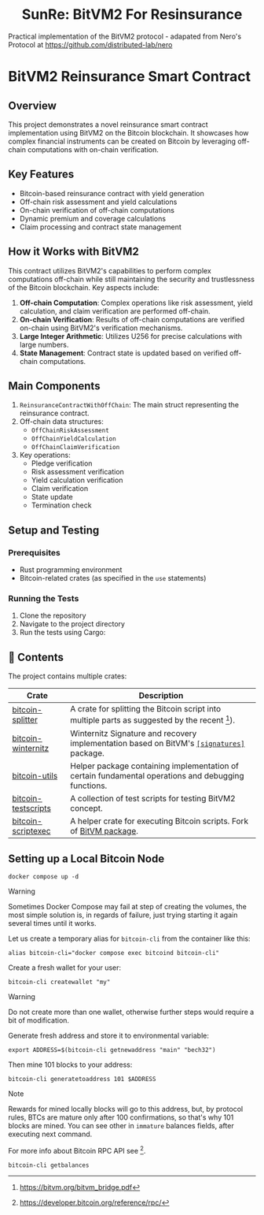 <center>
<h1> SunRe: BitVM2 For Resinsurance </h1>
</center>

Practical implementation of the BitVM2 protocol - adapated from Nero's Protocol at https://github.com/distributed-lab/nero

# BitVM2 Reinsurance Smart Contract

## Overview

This project demonstrates a novel reinsurance smart contract implementation using BitVM2 on the Bitcoin blockchain. It showcases how complex financial instruments can be created on Bitcoin by leveraging off-chain computations with on-chain verification.

## Key Features

- Bitcoin-based reinsurance contract with yield generation
- Off-chain risk assessment and yield calculations
- On-chain verification of off-chain computations
- Dynamic premium and coverage calculations
- Claim processing and contract state management

## How it Works with BitVM2

This contract utilizes BitVM2's capabilities to perform complex computations off-chain while still maintaining the security and trustlessness of the Bitcoin blockchain. Key aspects include:

1. **Off-chain Computation**: Complex operations like risk assessment, yield calculation, and claim verification are performed off-chain.
2. **On-chain Verification**: Results of off-chain computations are verified on-chain using BitVM2's verification mechanisms.
3. **Large Integer Arithmetic**: Utilizes U256 for precise calculations with large numbers.
4. **State Management**: Contract state is updated based on verified off-chain computations.

## Main Components

1. `ReinsuranceContractWithOffChain`: The main struct representing the reinsurance contract.
2. Off-chain data structures:
   - `OffChainRiskAssessment`
   - `OffChainYieldCalculation`
   - `OffChainClaimVerification`
3. Key operations:
   - Pledge verification
   - Risk assessment verification
   - Yield calculation verification
   - Claim verification
   - State update
   - Termination check

## Setup and Testing

### Prerequisites

- Rust programming environment
- Bitcoin-related crates (as specified in the `use` statements)

### Running the Tests

1. Clone the repository
2. Navigate to the project directory
3. Run the tests using Cargo:

## :file_folder: Contents

The project contains multiple crates:

| Crate | Description |
| --- | --- |
| [bitcoin-splitter](bitcoin-splitter/README.md) | A crate for splitting the Bitcoin script into multiple parts as suggested by the recent [^1]). |
| [bitcoin-winternitz](bitcoin-winternitz) | Winternitz Signature and recovery implementation based on BitVM's [`[signatures]`](https://github.com/BitVM/BitVM/tree/main/src/signatures) package. |
| [bitcoin-utils](bitcoin-utils) | Helper package containing implementation of certain fundamental operations and debugging functions. |
| [bitcoin-testscripts](bitcoin-testscripts) | A collection of test scripts for testing BitVM2 concept. |
| [bitcoin-scriptexec](bitcoin-scriptexec) | A helper crate for executing Bitcoin scripts. Fork of [BitVM package](https://github.com/BitVM/rust-bitcoin-scriptexec). |

## Setting up a Local Bitcoin Node

```shell
docker compose up -d
```

> [!WARNING]
> Sometimes Docker Compose may fail at step of creating the volumes, the most simple solution is, in regards of failure, just trying starting it again several times until it works.

Let us create a temporary alias for `bitcoin-cli` from the container like this:

```shell
alias bitcoin-cli="docker compose exec bitcoind bitcoin-cli"
```

Create a fresh wallet for your user:

```shell
bitcoin-cli createwallet "my"
```

> [!WARNING]
> Do not create more than one wallet, otherwise further steps would require
> a bit of modification.

Generate fresh address and store it to environmental variable:

```shell
export ADDRESS=$(bitcoin-cli getnewaddress "main" "bech32")
```

Then mine 101 blocks to your address:

```shell
bitcoin-cli generatetoaddress 101 $ADDRESS
```

> [!NOTE]
> Rewards for mined locally blocks will go to this address, but, by protocol rules, BTCs are mature only after 100 confirmations, so that's why 101 blocks are mined. You can see other in  `immature` balances fields, after executing next command.
>
> For more info about Bitcoin RPC API see [^2].

```shell
bitcoin-cli getbalances
```

[^1]: https://bitvm.org/bitvm_bridge.pdf
[^2]: https://developer.bitcoin.org/reference/rpc/
